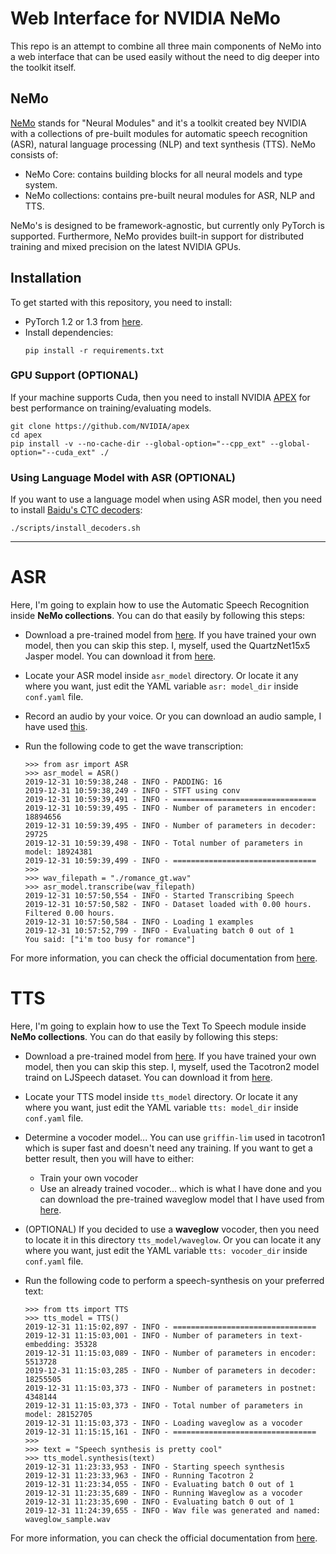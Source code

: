 # Web Interface for NVIDIA NeMo

This repo is an attempt to combine all three main components of NeMo into a web interface that can be used easily without the need to dig deeper into the toolkit itself. 


## NeMo

[NeMo](https://github.com/NVIDIA/NeMo) stands for "Neural Modules" and it's a toolkit created bey NVIDIA with a collections of pre-built modules for automatic speech recognition (ASR), natural language processing (NLP) and text synthesis (TTS). NeMo consists of:

- NeMo Core: contains building blocks for all neural models and type system.
- NeMo collections: contains pre-built neural modules for ASR, NLP and TTS.

NeMo's is designed to be framework-agnostic, but currently only PyTorch is supported. Furthermore, NeMo provides built-in support for distributed training and mixed precision on the latest NVIDIA GPUs.


## Installation

To get started with this repository, you need to install:

- PyTorch 1.2 or 1.3 from [here](https://pytorch.org/).
- Install dependencies:
    ```
    pip install -r requirements.txt
    ```

### GPU Support (OPTIONAL)

If your machine supports Cuda, then you need to install NVIDIA [APEX](https://github.com/NVIDIA/apex) for best performance on training/evaluating models.
```
git clone https://github.com/NVIDIA/apex
cd apex
pip install -v --no-cache-dir --global-option="--cpp_ext" --global-option="--cuda_ext" ./
```

### Using Language Model with ASR (OPTIONAL)

If you want to use a language model when using ASR model, then you need to install [Baidu's CTC decoders](https://github.com/PaddlePaddle/DeepSpeech):
```
./scripts/install_decoders.sh
```
---

# ASR

Here, I'm going to explain how to use the Automatic Speech Recognition inside **NeMo collections**. You can do that easily by following this steps:

- Download a pre-trained model from [here](https://ngc.nvidia.com/catalog/models/nvidia). If you have trained your own model, then you can skip this step. I, myself, used the QuartzNet15x5 Jasper model. You can download it from [here](https://ngc.nvidia.com/catalog/models/nvidia:quartznet15x5).

- Locate your ASR model inside `asr_model` directory. Or locate it any where you want, just edit the YAML variable `asr: model_dir` inside `conf.yaml` file.

- Record an audio by your voice. Or you can download an audio sample, I have used [this](https://google.github.io/tacotron/publications/tacotron2/demos/romance_gt.wav).

- Run the following code to get the wave transcription:
    ```
    >>> from asr import ASR
    >>> asr_model = ASR()
    2019-12-31 10:59:38,248 - INFO - PADDING: 16
    2019-12-31 10:59:38,249 - INFO - STFT using conv
    2019-12-31 10:59:39,491 - INFO - ================================
    2019-12-31 10:59:39,495 - INFO - Number of parameters in encoder: 18894656
    2019-12-31 10:59:39,495 - INFO - Number of parameters in decoder: 29725
    2019-12-31 10:59:39,498 - INFO - Total number of parameters in model: 18924381
    2019-12-31 10:59:39,499 - INFO - ================================
    >>>
    >>> wav_filepath = "./romance_gt.wav"
    >>> asr_model.transcribe(wav_filepath)
    2019-12-31 10:57:50,554 - INFO - Started Transcribing Speech
    2019-12-31 10:57:50,582 - INFO - Dataset loaded with 0.00 hours. Filtered 0.00 hours.
    2019-12-31 10:57:50,584 - INFO - Loading 1 examples
    2019-12-31 10:57:52,799 - INFO - Evaluating batch 0 out of 1
    You said: ["i'm too busy for romance"]
    ```

For more information, you can check the official documentation from [here](https://nvidia.github.io/NeMo/asr/intro.html).


# TTS

Here, I'm going to explain how to use the Text To Speech module inside **NeMo collections**. You can do that easily by following this steps:

- Download a pre-trained model from [here](https://ngc.nvidia.com/catalog/models/nvidia). If you have trained your own model, then you can skip this step. I, myself, used the Tacotron2 model traind on LJSpeech dataset. You can download it from [here](https://ngc.nvidia.com/catalog/models/nvidia:tacotron2_ljspeech).

- Locate your TTS model inside `tts_model` directory. Or locate it any where you want, just edit the YAML variable `tts: model_dir` inside `conf.yaml` file.

- Determine a vocoder model... You can use `griffin-lim` used in tacotron1 which is super fast and doesn't need any training. If you want to get a better result, then you will have to either:

    - Train your own vocoder
    - Use an already trained vocoder... which is what I have done and you can download the pre-trained waveglow model that I have used from [here](https://ngc.nvidia.com/catalog/models/nvidia:waveglow_ljspeech).

- (OPTIONAL) If you decided to use a **waveglow** vocoder, then you need to locate it in this directory `tts_model/waveglow`. Or you can locate it any where you want, just edit the YAML variable `tts: vocoder_dir` inside `conf.yaml` file.

- Run the following code to perform a speech-synthesis on your preferred text:
    ```
    >>> from tts import TTS
    >>> tts_model = TTS()
    2019-12-31 11:15:02,897 - INFO - ================================
    2019-12-31 11:15:03,001 - INFO - Number of parameters in text-embedding: 35328
    2019-12-31 11:15:03,089 - INFO - Number of parameters in encoder: 5513728
    2019-12-31 11:15:03,285 - INFO - Number of parameters in decoder: 18255505
    2019-12-31 11:15:03,373 - INFO - Number of parameters in postnet: 4348144
    2019-12-31 11:15:03,373 - INFO - Total number of parameters in model: 28152705
    2019-12-31 11:15:03,373 - INFO - Loading waveglow as a vocoder
    2019-12-31 11:15:15,161 - INFO - ================================
    >>>
    >>> text = "Speech synthesis is pretty cool"
    >>> tts_model.synthesis(text)
    2019-12-31 11:23:33,953 - INFO - Starting speech synthesis
    2019-12-31 11:23:33,963 - INFO - Running Tacotron 2
    2019-12-31 11:23:34,055 - INFO - Evaluating batch 0 out of 1
    2019-12-31 11:23:35,689 - INFO - Running Waveglow as a vocoder
    2019-12-31 11:23:35,690 - INFO - Evaluating batch 0 out of 1
    2019-12-31 11:24:39,655 - INFO - Wav file was generated and named: waveglow_sample.wav
    ```

For more information, you can check the official documentation from [here](https://nvidia.github.io/NeMo/tts/intro.html).
